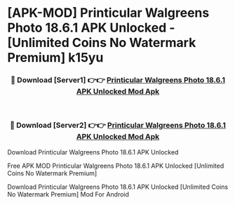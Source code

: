 # [APK-MOD] Printicular  Walgreens Photo 18.6.1 APK Unlocked - [Unlimited Coins No Watermark Premium] k15yu



<div align="center">
<h3>🔴 Download [Server1] 👉👉 <a href="https://momento.my/?title=Printicular__Walgreens_Photo_18.6.1_APK_Unlocked">Printicular  Walgreens Photo 18.6.1 APK Unlocked Mod Apk</a></h3><br>

<h3>🔴 Download [Server2] 👉👉 <a href="https://momento.my/?title=Printicular__Walgreens_Photo_18.6.1_APK_Unlocked">Printicular  Walgreens Photo 18.6.1 APK Unlocked Mod Apk</a></h3>
</div>



Download Printicular  Walgreens Photo 18.6.1 APK Unlocked 

Free APK MOD Printicular  Walgreens Photo 18.6.1 APK Unlocked [Unlimited Coins No Watermark Premium]

Download Printicular  Walgreens Photo 18.6.1 APK Unlocked [Unlimited Coins No Watermark Premium] Mod For Android
